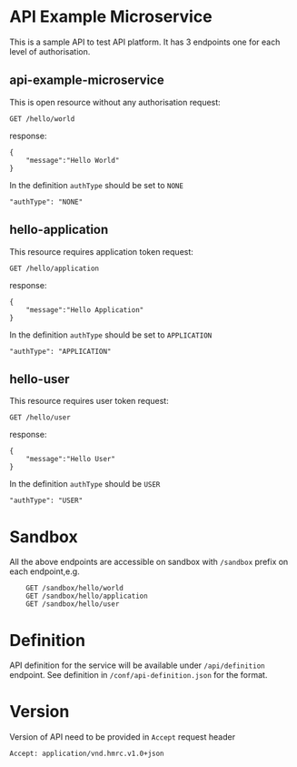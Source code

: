 API Example Microservice
========================

This is a sample API to test API platform. It has 3 endpoints one for each level of authorisation.
 
## api-example-microservice
This is open resource without any authorisation
request: 
```
GET /hello/world
```
response:
```
{
    "message":"Hello World"
}
```
In the definition `authType` should be set to `NONE`
```
"authType": "NONE"
 ```   
## hello-application
This resource requires application token
request: 
```
GET /hello/application
```
response:
```
{
    "message":"Hello Application"
}
```
In the definition `authType` should be set to `APPLICATION`
```
"authType": "APPLICATION"
 ```   
## hello-user
This resource requires user token
request: 
```
GET /hello/user
```
response:
```
{
    "message":"Hello User"
}
```
In the definition `authType` should be `USER`
```
"authType": "USER"
 ```   

# Sandbox
All the above endpoints are accessible on sandbox with `/sandbox` prefix on each endpoint,e.g.
```
    GET /sandbox/hello/world
    GET /sandbox/hello/application
    GET /sandbox/hello/user
```

# Definition
API definition for the service will be available under `/api/definition` endpoint.
See definition in `/conf/api-definition.json` for the format.

# Version
Version of API need to be provided in `Accept` request header
```
Accept: application/vnd.hmrc.v1.0+json
```